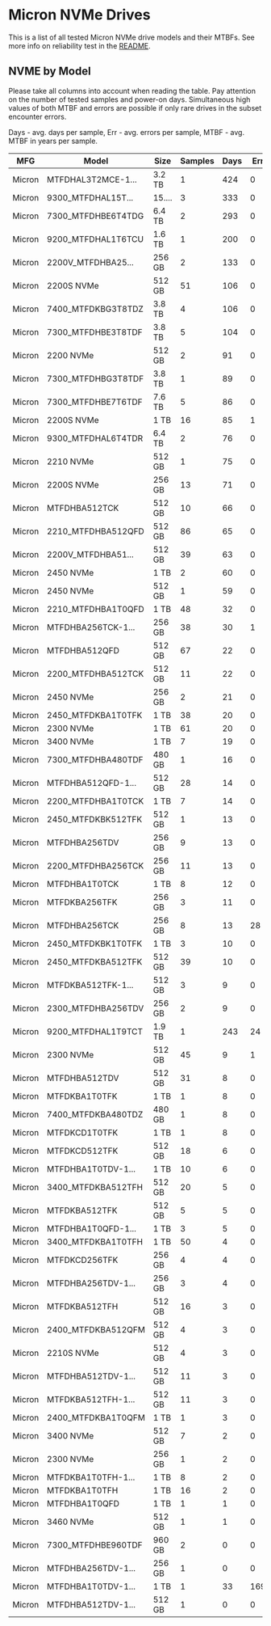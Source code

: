 Micron NVMe Drives
==================

This is a list of all tested Micron NVMe drive models and their MTBFs. See more
info on reliability test in the [README](https://github.com/linuxhw/SMART).

NVME by Model
------------

Please take all columns into account when reading the table. Pay attention on the
number of tested samples and power-on days. Simultaneous high values of both MTBF
and errors are possible if only rare drives in the subset encounter errors.

Days - avg. days per sample,
Err  - avg. errors per sample,
MTBF - avg. MTBF in years per sample.

| MFG       | Model              | Size   | Samples | Days  | Err   | MTBF |
|-----------|--------------------|--------|---------|-------|-------|------|
| Micron    | MTFDHAL3T2MCE-1... | 3.2 TB | 1       | 424   | 0     | 1.16   |
| Micron    | 9300_MTFDHAL15T... | 15.... | 3       | 333   | 0     | 0.91   |
| Micron    | 7300_MTFDHBE6T4TDG | 6.4 TB | 2       | 293   | 0     | 0.80   |
| Micron    | 9200_MTFDHAL1T6TCU | 1.6 TB | 1       | 200   | 0     | 0.55   |
| Micron    | 2200V_MTFDHBA25... | 256 GB | 2       | 133   | 0     | 0.37   |
| Micron    | 2200S NVMe         | 512 GB | 51      | 106   | 0     | 0.29   |
| Micron    | 7400_MTFDKBG3T8TDZ | 3.8 TB | 4       | 106   | 0     | 0.29   |
| Micron    | 7300_MTFDHBE3T8TDF | 3.8 TB | 5       | 104   | 0     | 0.29   |
| Micron    | 2200 NVMe          | 512 GB | 2       | 91    | 0     | 0.25   |
| Micron    | 7300_MTFDHBG3T8TDF | 3.8 TB | 1       | 89    | 0     | 0.25   |
| Micron    | 7300_MTFDHBE7T6TDF | 7.6 TB | 5       | 86    | 0     | 0.24   |
| Micron    | 2200S NVMe         | 1 TB   | 16      | 85    | 1     | 0.23   |
| Micron    | 9300_MTFDHAL6T4TDR | 6.4 TB | 2       | 76    | 0     | 0.21   |
| Micron    | 2210 NVMe          | 512 GB | 1       | 75    | 0     | 0.21   |
| Micron    | 2200S NVMe         | 256 GB | 13      | 71    | 0     | 0.19   |
| Micron    | MTFDHBA512TCK      | 512 GB | 10      | 66    | 0     | 0.18   |
| Micron    | 2210_MTFDHBA512QFD | 512 GB | 86      | 65    | 0     | 0.18   |
| Micron    | 2200V_MTFDHBA51... | 512 GB | 39      | 63    | 0     | 0.17   |
| Micron    | 2450 NVMe          | 1 TB   | 2       | 60    | 0     | 0.17   |
| Micron    | 2450 NVMe          | 512 GB | 1       | 59    | 0     | 0.16   |
| Micron    | 2210_MTFDHBA1T0QFD | 1 TB   | 48      | 32    | 0     | 0.09   |
| Micron    | MTFDHBA256TCK-1... | 256 GB | 38      | 30    | 1     | 0.08   |
| Micron    | MTFDHBA512QFD      | 512 GB | 67      | 22    | 0     | 0.06   |
| Micron    | 2200_MTFDHBA512TCK | 512 GB | 11      | 22    | 0     | 0.06   |
| Micron    | 2450 NVMe          | 256 GB | 2       | 21    | 0     | 0.06   |
| Micron    | 2450_MTFDKBA1T0TFK | 1 TB   | 38      | 20    | 0     | 0.06   |
| Micron    | 2300 NVMe          | 1 TB   | 61      | 20    | 0     | 0.06   |
| Micron    | 3400 NVMe          | 1 TB   | 7       | 19    | 0     | 0.05   |
| Micron    | 7300_MTFDHBA480TDF | 480 GB | 1       | 16    | 0     | 0.04   |
| Micron    | MTFDHBA512QFD-1... | 512 GB | 28      | 14    | 0     | 0.04   |
| Micron    | 2200_MTFDHBA1T0TCK | 1 TB   | 7       | 14    | 0     | 0.04   |
| Micron    | 2450_MTFDKBK512TFK | 512 GB | 1       | 13    | 0     | 0.04   |
| Micron    | MTFDHBA256TDV      | 256 GB | 9       | 13    | 0     | 0.04   |
| Micron    | 2200_MTFDHBA256TCK | 256 GB | 11      | 13    | 0     | 0.04   |
| Micron    | MTFDHBA1T0TCK      | 1 TB   | 8       | 12    | 0     | 0.03   |
| Micron    | MTFDKBA256TFK      | 256 GB | 3       | 11    | 0     | 0.03   |
| Micron    | MTFDHBA256TCK      | 256 GB | 8       | 13    | 28    | 0.03   |
| Micron    | 2450_MTFDKBK1T0TFK | 1 TB   | 3       | 10    | 0     | 0.03   |
| Micron    | 2450_MTFDKBA512TFK | 512 GB | 39      | 10    | 0     | 0.03   |
| Micron    | MTFDKBA512TFK-1... | 512 GB | 3       | 9     | 0     | 0.03   |
| Micron    | 2300_MTFDHBA256TDV | 256 GB | 2       | 9     | 0     | 0.03   |
| Micron    | 9200_MTFDHAL1T9TCT | 1.9 TB | 1       | 243   | 24    | 0.03   |
| Micron    | 2300 NVMe          | 512 GB | 45      | 9     | 1     | 0.03   |
| Micron    | MTFDHBA512TDV      | 512 GB | 31      | 8     | 0     | 0.02   |
| Micron    | MTFDKBA1T0TFK      | 1 TB   | 1       | 8     | 0     | 0.02   |
| Micron    | 7400_MTFDKBA480TDZ | 480 GB | 1       | 8     | 0     | 0.02   |
| Micron    | MTFDKCD1T0TFK      | 1 TB   | 1       | 8     | 0     | 0.02   |
| Micron    | MTFDKCD512TFK      | 512 GB | 18      | 6     | 0     | 0.02   |
| Micron    | MTFDHBA1T0TDV-1... | 1 TB   | 10      | 6     | 0     | 0.02   |
| Micron    | 3400_MTFDKBA512TFH | 512 GB | 20      | 5     | 0     | 0.02   |
| Micron    | MTFDKBA512TFK      | 512 GB | 5       | 5     | 0     | 0.02   |
| Micron    | MTFDHBA1T0QFD-1... | 1 TB   | 3       | 5     | 0     | 0.02   |
| Micron    | 3400_MTFDKBA1T0TFH | 1 TB   | 50      | 4     | 0     | 0.01   |
| Micron    | MTFDKCD256TFK      | 256 GB | 4       | 4     | 0     | 0.01   |
| Micron    | MTFDHBA256TDV-1... | 256 GB | 3       | 4     | 0     | 0.01   |
| Micron    | MTFDKBA512TFH      | 512 GB | 16      | 3     | 0     | 0.01   |
| Micron    | 2400_MTFDKBA512QFM | 512 GB | 4       | 3     | 0     | 0.01   |
| Micron    | 2210S NVMe         | 512 GB | 4       | 3     | 0     | 0.01   |
| Micron    | MTFDHBA512TDV-1... | 512 GB | 11      | 3     | 0     | 0.01   |
| Micron    | MTFDKBA512TFH-1... | 512 GB | 11      | 3     | 0     | 0.01   |
| Micron    | 2400_MTFDKBA1T0QFM | 1 TB   | 1       | 3     | 0     | 0.01   |
| Micron    | 3400 NVMe          | 512 GB | 7       | 2     | 0     | 0.01   |
| Micron    | 2300 NVMe          | 256 GB | 1       | 2     | 0     | 0.01   |
| Micron    | MTFDKBA1T0TFH-1... | 1 TB   | 8       | 2     | 0     | 0.01   |
| Micron    | MTFDKBA1T0TFH      | 1 TB   | 16      | 2     | 0     | 0.01   |
| Micron    | MTFDHBA1T0QFD      | 1 TB   | 1       | 1     | 0     | 0.00   |
| Micron    | 3460 NVMe          | 512 GB | 1       | 1     | 0     | 0.00   |
| Micron    | 7300_MTFDHBE960TDF | 960 GB | 2       | 0     | 0     | 0.00   |
| Micron    | MTFDHBA256TDV-1... | 256 GB | 1       | 0     | 0     | 0.00   |
| Micron    | MTFDHBA1T0TDV-1... | 1 TB   | 1       | 33    | 169   | 0.00   |
| Micron    | MTFDHBA512TDV-1... | 512 GB | 1       | 0     | 0     | 0.00   |
